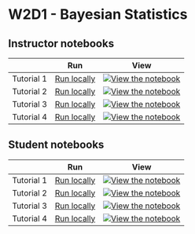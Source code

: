 # W2D1 - Bayesian Statistics

## Instructor notebooks

|   | Run | View |
| - | --- | ---- |
| Tutorial 1 | [Run locally](https://github.com/erlichlab/course-content/blob/master/running-locally.md) | [![View the notebook](https://img.shields.io/badge/render-nbviewer-orange.svg)](https://nbviewer.jupyter.org/github/NeuromatchAcademy/course-content/blob/master/tutorials/W2D1_BayesianStatistics/W2D1_Tutorial1.ipynb) |
| Tutorial 2 | [Run locally](https://github.com/erlichlab/course-content/blob/master/running-locally.md) | [![View the notebook](https://img.shields.io/badge/render-nbviewer-orange.svg)](https://nbviewer.jupyter.org/github/NeuromatchAcademy/course-content/blob/master/tutorials/W2D1_BayesianStatistics/W2D1_Tutorial2.ipynb) |
| Tutorial 3 | [Run locally](https://github.com/erlichlab/course-content/blob/master/running-locally.md) | [![View the notebook](https://img.shields.io/badge/render-nbviewer-orange.svg)](https://nbviewer.jupyter.org/github/NeuromatchAcademy/course-content/blob/master/tutorials/W2D1_BayesianStatistics/W2D1_Tutorial3.ipynb) |
| Tutorial 4 | [Run locally](https://github.com/erlichlab/course-content/blob/master/running-locally.md) | [![View the notebook](https://img.shields.io/badge/render-nbviewer-orange.svg)](https://nbviewer.jupyter.org/github/NeuromatchAcademy/course-content/blob/master/tutorials/W2D1_BayesianStatistics/W2D1_Tutorial4.ipynb) |


## Student notebooks

|   | Run | View |
| - | --- | ---- |
| Tutorial 1 | [Run locally](https://github.com/erlichlab/course-content/blob/master/running-locally.md) | [![View the notebook](https://img.shields.io/badge/render-nbviewer-orange.svg)](https://nbviewer.jupyter.org/github/NeuromatchAcademy/course-content/blob/master/tutorials/W2D1_BayesianStatistics/student/W2D1_Tutorial1.ipynb) |
| Tutorial 2 | [Run locally](https://github.com/erlichlab/course-content/blob/master/running-locally.md) | [![View the notebook](https://img.shields.io/badge/render-nbviewer-orange.svg)](https://nbviewer.jupyter.org/github/NeuromatchAcademy/course-content/blob/master/tutorials/W2D1_BayesianStatistics/student/W2D1_Tutorial2.ipynb) |
| Tutorial 3 | [Run locally](https://github.com/erlichlab/course-content/blob/master/running-locally.md) | [![View the notebook](https://img.shields.io/badge/render-nbviewer-orange.svg)](https://nbviewer.jupyter.org/github/NeuromatchAcademy/course-content/blob/master/tutorials/W2D1_BayesianStatistics/student/W2D1_Tutorial3.ipynb) |
| Tutorial 4 | [Run locally](https://github.com/erlichlab/course-content/blob/master/running-locally.md) | [![View the notebook](https://img.shields.io/badge/render-nbviewer-orange.svg)](https://nbviewer.jupyter.org/github/NeuromatchAcademy/course-content/blob/master/tutorials/W2D1_BayesianStatistics/student/W2D1_Tutorial4.ipynb) |


